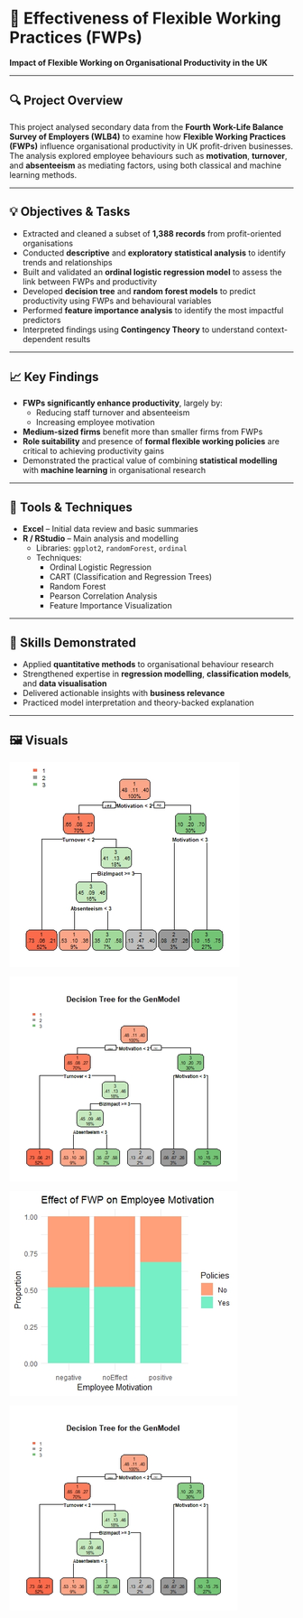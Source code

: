 # 📘 Effectiveness of Flexible Working Practices (FWPs)  
**Impact of Flexible Working on Organisational Productivity in the UK**

---

## 🔍 Project Overview

This project analysed secondary data from the **Fourth Work-Life Balance Survey of Employers (WLB4)** to examine how **Flexible Working Practices (FWPs)** influence organisational productivity in UK profit-driven businesses. The analysis explored employee behaviours such as **motivation**, **turnover**, and **absenteeism** as mediating factors, using both classical and machine learning methods.

---

## 💡 Objectives & Tasks

- Extracted and cleaned a subset of **1,388 records** from profit-oriented organisations
- Conducted **descriptive** and **exploratory statistical analysis** to identify trends and relationships
- Built and validated an **ordinal logistic regression model** to assess the link between FWPs and productivity
- Developed **decision tree** and **random forest models** to predict productivity using FWPs and behavioural variables
- Performed **feature importance analysis** to identify the most impactful predictors
- Interpreted findings using **Contingency Theory** to understand context-dependent results

---

## 📈 Key Findings

- **FWPs significantly enhance productivity**, largely by:
  - Reducing staff turnover and absenteeism
  - Increasing employee motivation
- **Medium-sized firms** benefit more than smaller firms from FWPs
- **Role suitability** and presence of **formal flexible working policies** are critical to achieving productivity gains
- Demonstrated the practical value of combining **statistical modelling** with **machine learning** in organisational research

---

## 🧰 Tools & Techniques

- **Excel** – Initial data review and basic summaries
- **R / RStudio** – Main analysis and modelling
  - Libraries: `ggplot2`, `randomForest`, `ordinal`
  - Techniques:
    - Ordinal Logistic Regression
    - CART (Classification and Regression Trees)
    - Random Forest
    - Pearson Correlation Analysis
    - Feature Importance Visualization

---

## 🎯 Skills Demonstrated

- Applied **quantitative methods** to organisational behaviour research
- Strengthened expertise in **regression modelling**, **classification models**, and **data visualisation**
- Delivered actionable insights with **business relevance**
- Practiced model interpretation and theory-backed explanation

---

## 🖼️ Visuals


![Feature Importance Chart](./A.jpeg)

![Feature Importance Chart](./DecisionGenModel.jpeg)

![Feature Importance Chart](./FWPMotivation.jpeg)

![Feature Importance Chart](./DecisionGenModel.jpeg)
